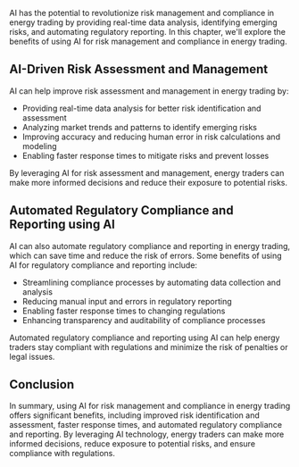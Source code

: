 
AI has the potential to revolutionize risk management and compliance in energy trading by providing real-time data analysis, identifying emerging risks, and automating regulatory reporting. In this chapter, we'll explore the benefits of using AI for risk management and compliance in energy trading.

AI-Driven Risk Assessment and Management
----------------------------------------

AI can help improve risk assessment and management in energy trading by:

* Providing real-time data analysis for better risk identification and assessment
* Analyzing market trends and patterns to identify emerging risks
* Improving accuracy and reducing human error in risk calculations and modeling
* Enabling faster response times to mitigate risks and prevent losses

By leveraging AI for risk assessment and management, energy traders can make more informed decisions and reduce their exposure to potential risks.

Automated Regulatory Compliance and Reporting using AI
------------------------------------------------------

AI can also automate regulatory compliance and reporting in energy trading, which can save time and reduce the risk of errors. Some benefits of using AI for regulatory compliance and reporting include:

* Streamlining compliance processes by automating data collection and analysis
* Reducing manual input and errors in regulatory reporting
* Enabling faster response times to changing regulations
* Enhancing transparency and auditability of compliance processes

Automated regulatory compliance and reporting using AI can help energy traders stay compliant with regulations and minimize the risk of penalties or legal issues.

Conclusion
----------

In summary, using AI for risk management and compliance in energy trading offers significant benefits, including improved risk identification and assessment, faster response times, and automated regulatory compliance and reporting. By leveraging AI technology, energy traders can make more informed decisions, reduce exposure to potential risks, and ensure compliance with regulations.

